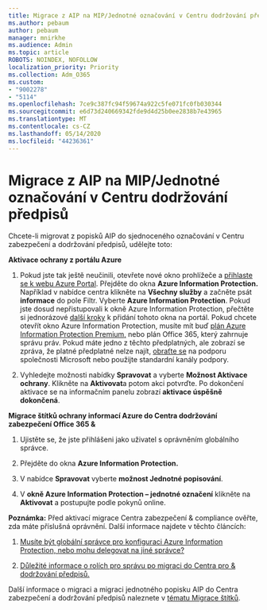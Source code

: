 ```yaml
---
title: Migrace z AIP na MIP/Jednotné označování v Centru dodržování předpisů
ms.author: pebaum
author: pebaum
manager: mnirkhe
ms.audience: Admin
ms.topic: article
ROBOTS: NOINDEX, NOFOLLOW
localization_priority: Priority
ms.collection: Adm_O365
ms.custom:
- "9002278"
- "5114"
ms.openlocfilehash: 7ce9c387fc94f59674a922c5fe071fc0fb030344
ms.sourcegitcommit: e6d73d240669342fde9d4d25b0ee2838b7e43965
ms.translationtype: MT
ms.contentlocale: cs-CZ
ms.lasthandoff: 05/14/2020
ms.locfileid: "44236361"
---
```

# <a name="migration-from-aip-to-mipunified-labeling-in-the-compliance-center"></a>Migrace z AIP na MIP/Jednotné označování v Centru dodržování předpisů

Chcete-li migrovat z popisků AIP do sjednoceného označování v Centru zabezpečení a dodržování předpisů, udělejte toto:

**Aktivace ochrany z portálu Azure**

1. Pokud jste tak ještě neučinili, otevřete nové okno prohlížeče a [přihlaste se k webu Azure Portal](https://docs.microsoft.com/azure/information-protection/deploy-use/configure-policy#signing-in-to-the-azure-portal). Přejděte do okna **Azure Information Protection.** Například v nabídce centra klikněte na **Všechny služby** a začněte psát **informace** do pole Filtr. Vyberte **Azure Information Protection**. Pokud jste dosud nepřistupovali k okně Azure Information Protection, přečtěte si jednorázové [další kroky](https://docs.microsoft.com/azure/information-protection/deploy-use/configure-policy#to-access-the-azure-information-protection-blade-for-the-first-time) k přidání tohoto okna na portál. Pokud chcete otevřít okno Azure Information Protection, musíte mít buď [plán Azure Information Protection Premium,](https://www.microsoft.com/cloud-platform/azure-information-protection-pricing) nebo plán Office 365, který zahrnuje správu práv. Pokud máte jedno z těchto předplatných, ale zobrazí se zpráva, že platné předplatné nelze najít, [obraťte se](https://docs.microsoft.com/azure/information-protection/get-started/information-support#to-contact-microsoft-support) na podporu společnosti Microsoft nebo použijte standardní kanály podpory.

2. Vyhledejte možnosti nabídky **Spravovat** a vyberte **Možnost Aktivace ochrany**. Klikněte na **Aktivovat**a potom akci potvrďte. Po dokončení aktivace se na informačním panelu zobrazí **aktivace úspěšně dokončená**.

**Migrace štítků ochrany informací Azure do Centra dodržování zabezpečení Office 365 &**

1. Ujistěte se, že jste přihlášeni jako uživatel s oprávněním globálního správce.

2. Přejděte do okna **Azure Information Protection.**

3. V nabídce **Spravovat** vyberte **možnost Jednotné popisování**.

4. V **okně Azure Information Protection – jednotné označení** klikněte na **Aktivovat** a postupujte podle pokynů online.

**Poznámka:** Před aktivací migrace Centra zabezpečení & compliance ověřte, zda máte příslušná oprávnění. Další informace najdete v těchto článcích:

1. [Musíte být globální správce pro konfiguraci Azure Information Protection, nebo mohu delegovat na jiné správce?](https://docs.microsoft.com/azure/information-protection/faqs#do-you-need-to-be-a-global-admin-to-configure-azure-information-protection-or-can-i-delegate-to-other-administrators)

2. [Důležité informace o rolích pro správu po migraci do Centra pro & dodržování předpisů.](https://docs.microsoft.com/azure/information-protection/configure-policy-migrate-labels#important-information-about-administrative-roles)

Další informace o migraci a migraci jednotného popisku AIP do Centra zabezpečení a dodržování předpisů naleznete v [tématu Migrace štítků](https://docs.microsoft.com/azure/information-protection/configure-policy-migrate-labels).

